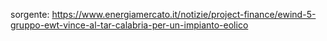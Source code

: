 
sorgente:
	https://www.energiamercato.it/notizie/project-finance/ewind-5-gruppo-ewt-vince-al-tar-calabria-per-un-impianto-eolico